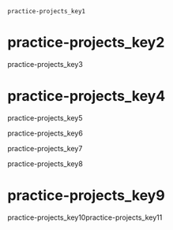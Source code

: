 ```ngMeta
practice-projects_key1
```
# practice-projects_key2
practice-projects_key3

# practice-projects_key4
practice-projects_key5


practice-projects_key6


practice-projects_key7

practice-projects_key8

# practice-projects_key9
practice-projects_key10practice-projects_key11